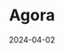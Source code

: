 ---  
layout: startup_page  
title: "Agora"  
id: "agora.io"  
permalink: "/agoraagora.io04022024/"  
website: "http://www.agora.io"  
funding_round: "Seed"  
funding_amount: "$12M"  
investors: "Dragonfly, General Catalyst, Hack VC, Kraken Ventures, Mirana Ventures, Mantle EcoFund, Foresight Ventures, Wintermute Ventures, Galaxy, Consensys"  
about: "Agora is building a digital dollar and asset platform for the transmission of value on blockchain. Their first product, AUSD, is a fully collateralized, freely tradeable US digital dollar designed for select international markets. The platform aims to disrupt existing models with an open partnership approach and focus on regulatory compliance."  
markets: "Fintech, Blockchain, Developer APIs, Developer Tools, PaaS, Real Time, SaaS, Software, Video, Web Development"  
hq: "Santa Clara, California, United States"  
founded_year: "2012"  
linkedin: "https://www.linkedin.com/company/agora-lab-inc/"  
twitter: "http://www.twitter.com/AgoraIO"  
instagram: ""  
facebook: "http://www.facebook.com/AgoraIO"  
crunchbase: "https://www.crunchbase.com/organization/agora-io"  
pitchbook: "https://pitchbook.com/profiles/company/111656-80"  

date_display: "02-Apr-2024"  
date: "2024-04-02"

# SEO Optimization  
meta_title: "Agora - Seed Funding ($12M)"  
meta_description: "Agora, Agora is building a digital dollar and asset platform for the transmission of value on blockchain. Their first product, AUSD, is a fully collateralize..."  
meta_keywords: "Agora, Fintech, Blockchain, Developer APIs, Developer Tools, PaaS, Real Time, SaaS, Software, Video, Web Development, Seed funding"  
canonical_url: "https://startup.projectstartups.com/agoraagora.io04022024/"  
---